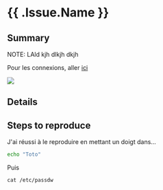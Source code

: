 # {{ .Issue.Name }}

## Summary

NOTE:
LAld kjh dlkjh dkjh

Pour les connexions, aller [ici](https://code.webfactory.intelligence-airbusds.com/search?utf8=%E2%9C%93&search=psql&group_id=36&project_id=&repository_ref=)

![](https://www.littlemarmaille.fr/wp-content/uploads/2017/11/obi-obi-serre-tete-noeud-liberty-betsy-fluo-the.jpg)

## Details

## Steps to reproduce

J'ai réussi à le reproduire en mettant un doigt dans...

```bash
echo "Toto"
```

Puis

    cat /etc/passdw